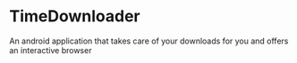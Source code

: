 # TimeDownloader
An android application that takes care of your downloads for you and offers an interactive browser
